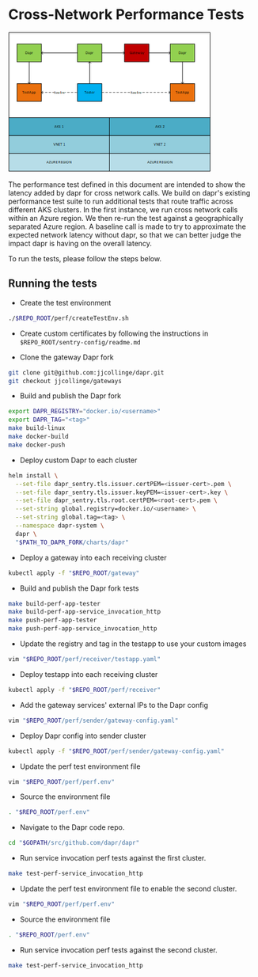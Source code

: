 # Cross-Network Performance Tests
![perf diagram](./imgs/perf.png)


The performance test defined in this document are intended to show the latency added by dapr for cross network calls. We build on dapr's existing performance test suite to run 
additional tests that route traffic across different AKS clusters. In the first instance, we run cross network calls within an Azure region. We then re-run the test against a geographically separated Azure region. A baseline call is made to try to approximate the expected network latency without dapr, so that we can better judge the impact dapr is having on the overall latency.

To run the tests, please follow the steps below.

## Running the tests

- Create the test environment
```bash
./$REPO_ROOT/perf/createTestEnv.sh
```

- Create custom certificates by following the instructions in `$REPO_ROOT/sentry-config/readme.md`

- Clone the gateway Dapr fork
```bash
git clone git@github.com:jjcollinge/dapr.git
git checkout jjcollinge/gateways
```

- Build and publish the Dapr fork
```bash
export DAPR_REGISTRY="docker.io/<username>"
export DAPR_TAG="<tag>"
make build-linux
make docker-build
make docker-push
```

- Deploy custom Dapr to each cluster
```bash
helm install \
  --set-file dapr_sentry.tls.issuer.certPEM=<issuer-cert>.pem \
  --set-file dapr_sentry.tls.issuer.keyPEM=<issuer-cert>.key \
  --set-file dapr_sentry.tls.root.certPEM=<root-cert>.pem \
  --set-string global.registry=docker.io/<username> \
  --set-string global.tag=<tag> \
  --namespace dapr-system \
  dapr \
  "$PATH_TO_DAPR_FORK/charts/dapr"
```

- Deploy a gateway into each receiving cluster
```bash
kubectl apply -f "$REPO_ROOT/gateway"
```

- Build and publish the Dapr fork tests
```bash
make build-perf-app-tester
make build-perf-app-service_invocation_http
make push-perf-app-tester
make push-perf-app-service_invocation_http
```

- Update the registry and tag in the testapp to use your custom images
```bash
vim "$REPO_ROOT/perf/receiver/testapp.yaml"
```

- Deploy testapp into each receiving cluster
```bash
kubectl apply -f "$REPO_ROOT/perf/receiver"
```

- Add the gateway services' external IPs to the Dapr config
```bash
vim "$REPO_ROOT/perf/sender/gateway-config.yaml"
```

- Deploy Dapr config into sender cluster
```bash
kubectl apply -f "$REPO_ROOT/perf/sender/gateway-config.yaml"
```

- Update the perf test environment file
```bash
vim "$REPO_ROOT/perf/perf.env"
```

- Source the environment file
```bash
. "$REPO_ROOT/perf.env"
```

- Navigate to the Dapr code repo.
```bash
cd "$GOPATH/src/github.com/dapr/dapr"
```

- Run service invocation perf tests against the first cluster.
```bash
make test-perf-service_invocation_http
```

- Update the perf test environment file to enable the second cluster.
```bash
vim "$REPO_ROOT/perf/perf.env"
```

- Source the environment file
```bash
. "$REPO_ROOT/perf.env"
```

- Run service invocation perf tests against the second cluster.
```bash
make test-perf-service_invocation_http
```
